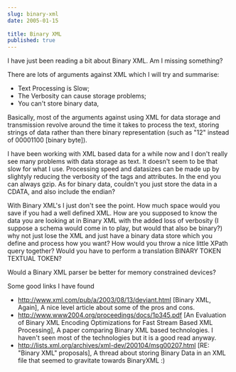 ```yaml
---
slug: binary-xml
date: 2005-01-15
 
title: Binary XML
published: true
---
```

I have just been reading a bit about Binary XML.  Am I missing something?
<p />
There are lots of arguments against XML which I will try and summarise:
<br /><ul>
<li>Text Processing is Slow;</li>
<li>The Verbosity can cause storage problems;</li>
<li>You can't store binary data,</li>
</ul><p>Basically, most of the arguments against using XML for data storage and transmission revolve around the time it takes to process the text, storing strings of data rather than there binary representation (such as "12" instead of 00001100 [binary byte]).</p><p>I have been working with XML based data for a while now and I don't really see many problems with data storage as text.  It doesn't seem to be that slow for what I use.  Processing speed and datasizes can be made up by slightyly reducing the verbosity of the tags and attributes.  In the end you can always gzip.  As for binary data, couldn't you just store the data in a CDATA, and also include the endian?</p><p>With Binary XML's I just don't see the point.  How much space would you save if you had a well defined XML.  How are you supposed to know the data you are looking at in Binary XML with the added loss of verbosity (I suppose a schema would come in to play, but would that also be binary?)  why not just lose the XML and just have a binary data store which you define and process how you want?  How would you throw a nice little XPath query together?  Would you have to perform a translation BINARY TOKEN  TEXTUAL TOKEN?</p><p>Would a Binary XML parser be better for memory constrained devices?  </p><p>Some good links I have found </p><ul>
<li>
<a href="http://www.xml.com/pub/a/2003/08/13/deviant.html">http://www.xml.com/pub/a/2003/08/13/deviant.html</a> [Binary XML, Again], A nice level article about some of the pros and cons.</li>
<li>
<a href="http://www.www2004.org/proceedings/docs/1p345.pdf">http://www.www2004.org/proceedings/docs/1p345.pdf</a>  [An Evaluation of Binary XML Encoding Optimizations for Fast Stream Based XML Processing], A paper comparing Binary XML based technologies.  I haven't seen most of the technologies but it is a good read anyway.</li>
<li>
<a href="http://lists.xml.org/archives/xml-dev/200104/msg00207.html">http://lists.xml.org/archives/xml-dev/200104/msg00207.html</a> [RE: "Binary XML" proposals], A thread about storing Binary Data in an XML file that seemed to gravitate towards BinaryXML :)</li>
</ul>
<br />

